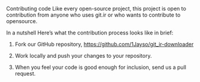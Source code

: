 Contributing code
Like every open-source project, this project is open to contribution from anyone who uses git.ir or who wants to contribute to opensource.

In a nutshell
Here’s what the contribution process looks like in brief:

1. Fork our GitHub repository, https://github.com/1Jayso/git_ir-downloader

2. Work locally and push your changes to your repository.

3. When you feel your code is good enough for inclusion, send us a pull request.